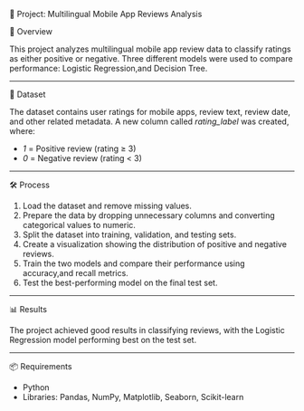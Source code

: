 📌 Project: Multilingual Mobile App Reviews Analysis

📄 Overview

This project analyzes multilingual mobile app review data to classify ratings as either positive or negative.
Three different models were used to compare performance: Logistic Regression,and Decision Tree.

---

📂 Dataset

The dataset contains user ratings for mobile apps, review text, review date, and other related metadata.
A new column called *rating\_label* was created, where:

* *1* = Positive review (rating ≥ 3)
* *0* = Negative review (rating < 3)

---

🛠 Process

1. Load the dataset and remove missing values.
2. Prepare the data by dropping unnecessary columns and converting categorical values to numeric.
3. Split the dataset into training, validation, and testing sets.
4. Create a visualization showing the distribution of positive and negative reviews.
5. Train the two models and compare their performance using accuracy,and recall metrics.
6. Test the best-performing model on the final test set.

---

📊 Results

The project achieved good results in classifying reviews, with the Logistic Regression model performing best on the test set.

---

📦 Requirements

* Python
* Libraries: Pandas, NumPy, Matplotlib, Seaborn, Scikit-learn










